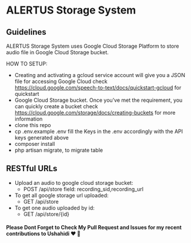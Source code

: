 # ALERTUS Storage System

## Guidelines

ALERTUS Storage System uses Google Cloud Storage Platform to store audio file in Google Cloud Storage bucket.


HOW TO SETUP:
* Creating and activating a gcloud service account will give you a JSON file for accessing Google Cloud check https://cloud.google.com/speech-to-text/docs/quickstart-gcloud for quickstart
* Google Cloud Storage bucket. Once you’ve met the requirement, you can quickly create a bucket check https://cloud.google.com/storage/docs/creating-buckets for more information
* clone this repo
* cp .env.example .env fill the Keys in the .env accordingly with the API keys generated above
* composer install
* php artisan migrate, to migrate table

## RESTful URLs
* Upload an audio to google cloud storage bucket:
    * POST /api/store
    field: recording_sid,recording_url
* To get all google storage url uploaded:
    * GET /api/store
* To get one audio uploaded by id:
    * GET /api/store/{id}

#### Please Dont Forget to Check My Pull Request and Issues for my recent contributions to Ushahidi :heart: :pray:

